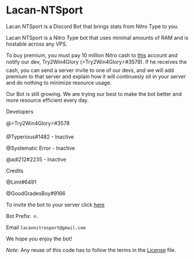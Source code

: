 # Lacan-NTSport
Lacan NTSport is a Discord Bot that brings stats from Nitro Type to you. 

Lacan NTSport is a Nitro Type bot that uses minimal amounts of RAM and is hostable across any VPS.

To buy premium, you must pay 10 million Nitro cash to [this](https://nitrotype.com/racer/hypertyper55) account and notify our dev, Try2Win4Glory (⚡Try2Win4Glory⚡#3578). If he receives the cash, you can send a server invite to one of our devs, and we will add premium to that server and explain how it will continuesly sit in your server and do nothing to minimize resource usage. 

Our Bot is still growing. We are trying our best to make the bot better and more resource efficient every day.

Developers

@⚡Try2Win4Glory⚡#3578

@Typerious#1482 - Inactive

@Systematic Error - Inactive

@adl212#2235 - Inactive

Credits

@Limt#6491

@GoodGradesBoy#9166

To invite the bot to your server click [here](https://discord.com/oauth2/authorize?client_id=713352863153258556&permissions=469888065&redirect_uri=https%3A%2F%2Fnitrotype.com&scope=bot)

Bot Prefix:` n.`

Email `lacannitrosport@gmail.com`

We hope you enjoy the bot!

*Note*: Any reuse of this code has to follow the terms in the [License](https://github.com/Try2Win4Glory/Lacan-NTSport/blob/master/LICENSE.md) file.
